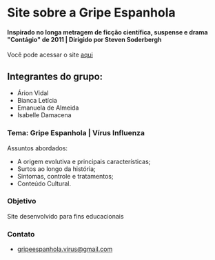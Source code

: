 # Site sobre a Gripe Espanhola
#### Inspirado no longa metragem de ficção científica, suspense e drama "Contágio" de 2011 | Dirigido por Steven Soderbergh
Você pode acessar o site [aqui](https://biancafsilva.github.io/GripeEspanhola/)

## Integrantes do grupo:
  - Árion Vidal
  - Bianca Letícia
  - Emanuela de Almeida
  - Isabelle Damacena

### Tema: Gripe Espanhola | Vírus Influenza
Assuntos abordados:
  - A origem evolutiva e principais características; 
  - Surtos ao longo da história;
  - Sintomas, controle e tratamentos;
  - Conteúdo Cultural. 

### Objetivo 
Site desenvolvido para fins educacionais

### Contato 
  - gripeespanhola.virus@gmail.com
